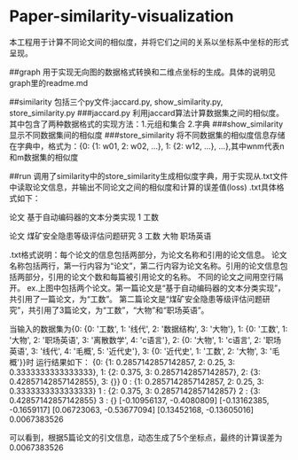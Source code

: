 # Paper-similarity-visualization
本工程用于计算不同论文间的相似度，并将它们之间的关系以坐标系中坐标的形式呈现。


##graph
用于实现无向图的数据格式转换和二维点坐标的生成。具体的说明见graph里的readme.md


##similarity
包括三个py文件:jaccard.py, show_similarity.py, store_similarity.py
###jaccard.py
利用jaccard算法计算数据集之间的相似度。其中包含了两种数据格式的实现方法：1.元组和集合  2.字典
###show_similarity
显示不同数据集间的相似度
###store_similarity
将不同数据集的相似度信息存储在字典中，格式为：{0: {1: w01, 2: w02, ...}, 1: {2: w12, ...}, ...},其中wnm代表n和m数据集的相似度


##run
调用了similarity中的store_similarity生成相似度字典，用于实现从.txt文件中读取论文信息，并输出不同论文之间的相似度和计算的误差值(loss)
.txt具体格式如下：

论文
基于自动编码器的文本分类实现
1
工数

论文
煤矿安全隐患等级评估问题研究
3
工数
大物
职场英语

.txt格式说明：每个论文的信息包括两部分，为论文名称和引用的论文信息。
论文名称包括两行，第一行内容为“论文”，第二行内容为论文名称。引用的论文信息包括两部分，引用的论文个数和每篇被引用论文的名称。
不同的论文之间用空行隔开。
ex.上图中包括两个论文。第一篇论文是“基于自动编码器的文本分类实现”，共引用了一篇论文，为“工数”。
第二篇论文是“煤矿安全隐患等级评估问题研究”，共引用了3篇论文，为“工数”，“大物”和“职场英语”。

当输入的数据集为{0: {0: '工数', 1: '线代', 2: '数据结构', 3: '大物'}, 1: {0: '工数', 1: '大物', 2: '职场英语', 3: '离散数学', 4: 'c语言'}, 2: {0: '大物', 1: 'c语言', 2: '职场英语', 3: '线代', 4: '毛概', 5: '近代史'}, 3: {0: '近代史', 1: '工数', 2: '大物', 3: '毛概'}}时
运行结果如下：
{0: {1: 0.2857142857142857, 2: 0.25, 3: 0.3333333333333333}, 1: {2: 0.375, 3: 0.2857142857142857}, 2: {3: 0.42857142857142855}, 3: {}}
0 : {1: 0.2857142857142857, 2: 0.25, 3: 0.3333333333333333}
1 : {2: 0.375, 3: 0.2857142857142857}
2 : {3: 0.42857142857142855}
3 : {}
[-0.10956137, -0.4080809]
[-0.13162385, -0.1659117]
[0.06723063, -0.53677094]
[0.13452168, -0.13605016]
0.0067383526

可以看到，根据5篇论文的引文信息，动态生成了5个坐标点，最终的计算误差为0.0067383526
